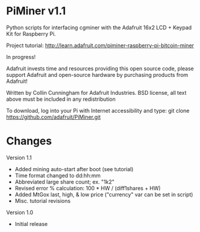 PiMiner v1.1
=======

Python scripts for interfacing cgminer with the Adafruit 16x2 LCD + Keypad Kit for Raspberry Pi.

Project tutorial: http://learn.adafruit.com/piminer-raspberry-pi-bitcoin-miner

In progress!

Adafruit invests time and resources providing this open source code, please support Adafruit and open-source hardware by purchasing products from Adafruit!

Written by Collin Cunningham for Adafruit Industries. BSD license, all text above must be included in any redistribution

To download, log into your Pi with Internet accessibility and type: git clone https://github.com/adafruit/PiMiner.git


Changes
=======

Version 1.1
- Added mining auto-start after boot (see tutorial)
- Time format changed to dd:hh:mm
- Abbreviated large share count; ex. "1k2"
- Revised error % calculation: 100 * HW / (diff1shares + HW)
- Added MtGox last, high, & low price ("currency" var can be set in script)
- Misc. tutorial revisions

Version 1.0
- Initial release